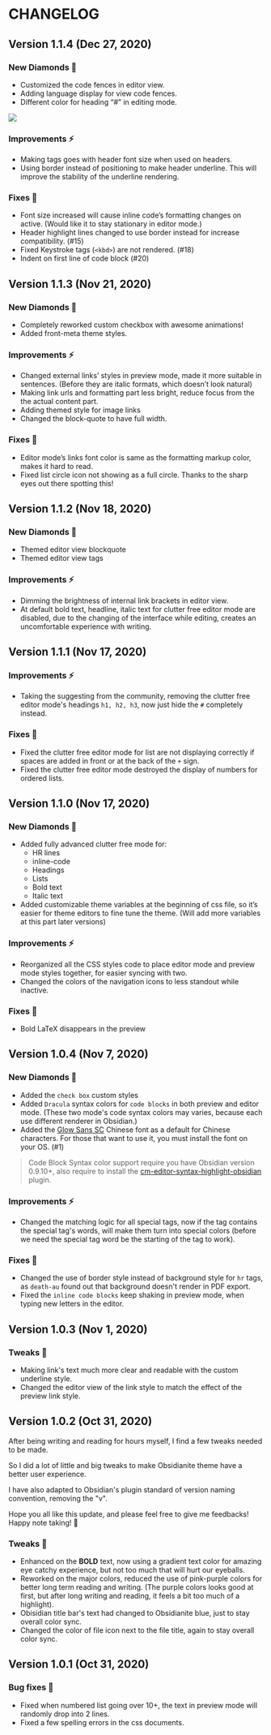 # CHANGELOG

## Version 1.1.4 (Dec 27, 2020)

### New Diamonds 💎

- Customized the code fences in editor view.
- Adding language display for view code fences.
- Different color for heading “#” in editing mode.

<img src="https://raw.githubusercontent.com/TriDiamond/Obsidian-Obsidianite/main/images/demo4.png"/>

### Improvements ⚡️

- Making tags goes with header font size when used on headers.
- Using border instead of positioning to make header underline. This will improve the stability of the underline rendering.

### Fixes 🔧

- Font size increased will cause inline code’s formatting changes on active. (Would like it to stay stationary in editor mode.)
- Header highlight lines changed to use border instead for increase compatibility. (#15)
- Fixed Keystroke tags (`<kbd>`) are not rendered. (#18)
- Indent on first line of code block (#20)

## Version 1.1.3 (Nov 21, 2020)

### New Diamonds 💎

- Completely reworked custom checkbox with awesome animations!
- Added front-meta theme styles.

### Improvements ⚡️

- Changed external links’ styles in preview mode, made it more suitable in sentences. (Before they are italic formats, which doesn’t look natural)
- Making link urls and formatting part less bright, reduce focus from the the actual content part.
- Adding themed style for image links
- Changed the block-quote to have full width.

### Fixes 🔧

- Editor mode’s links font color is same as the formatting markup color, makes it hard to read.
- Fixed list circle icon not showing as a full circle. Thanks to the sharp eyes out there spotting this!

## Version 1.1.2 (Nov 18, 2020)

### New Diamonds 💎

- Themed editor view blockquote
- Themed editor view tags

### Improvements ⚡️

- Dimming the brightness of internal link brackets in editor view.
- At default bold text, headline, italic text for clutter free editor mode are disabled, due to the changing of the interface while editing, creates an uncomfortable experience with writing.

## Version 1.1.1 (Nov 17, 2020)

### Improvements ⚡️

- Taking the suggesting from the community, removing the clutter free editor mode's headings `h1, h2, h3`, now just hide the `#` completely instead.

### Fixes 🔧

- Fixed the clutter free editor mode for list are not displaying correctly if spaces are added in front or at the back of the `+` sign.
- Fixed the clutter free editor mode destroyed the display of numbers for ordered lists.

## Version 1.1.0 (Nov 17, 2020)

### New Diamonds 💎

- Added fully advanced clutter free mode for:
  - HR lines
  - inline-code
  - Headings
  - Lists
  - Bold text
  - Italic text
- Added customizable theme variables at the beginning of css file, so it’s easier for theme editors to fine tune the theme. (Will add more variables at this part later versions)

### Improvements ⚡️

- Reorganized all the CSS styles code to place editor mode and preview mode styles together, for easier syncing with two.
- Changed the colors of the navigation icons to less standout while inactive.

### Fixes 🔧

- Bold LaTeX disappears in the preview

## Version 1.0.4 (Nov 7, 2020)

### New Diamonds 💎

- Added the `check box` custom styles
- Added `Dracula` syntax colors for `code blocks` in both preview and editor mode. (These two mode's code syntax colors may varies, because each use different renderer in Obsidian.)
- Added the [Glow Sans SC](https://github.com/welai/glow-sans) Chinese font as a default for Chinese characters. For those that want to use it, you must install the font on your OS. (#1)

> Code Block Syntax color support require you have Obsidian version 0.9.10+, also require to install the [cm-editor-syntax-highlight-obsidian](https://github.com/deathau/cm-editor-syntax-highlight-obsidian/releases/tag/0.0.1) plugin.

### Improvements ⚡️

- Changed the matching logic for all special tags, now if the tag contains the special tag's words, will make them turn into special colors (before we need the special tag word be the starting of the tag to work).

### Fixes 🔧

- Changed the use of border style instead of background style for `hr` tags, as `death-au` found out that background doesn't render in PDF export.
- Fixed the `inline code blocks` keep shaking in preview mode, when typing new letters in the editor.

## Version 1.0.3 (Nov 1, 2020)

### Tweaks 💎

- Making link's text much more clear and readable with the custom underline style.
- Changed the editor view of the link style to match the effect of the preview link style.

## Version 1.0.2 (Oct 31, 2020)

After being writing and reading for hours myself, I find a few tweaks needed to be made.

So I did a lot of little and big tweaks to make Obsidianite theme have a better user experience.

I have also adapted to Obsidian's plugin standard of version naming convention, removing the "v".

Hope you all like this update, and please feel free to give me feedbacks! Happy note taking! 💎

### Tweaks 💎

- Enhanced on the **BOLD** text, now using a gradient text color for amazing eye catchy experience, but not too much that will hurt our eyeballs.
- Reworked on the major colors, reduced the use of pink-purple colors for better long term reading and writing. (The purple colors looks good at first, but after long writing and reading, it feels a bit too much of a highlight).
- Obisidian title bar's text had changed to Obsidianite blue, just to stay overall color sync.
- Changed the color of file icon next to the file title, again to stay overall color sync.

## Version 1.0.1 (Oct 31, 2020)

### Bug fixes 🐛

- Fixed when numbered list going over 10+, the text in preview mode will randomly drop into 2 lines.
- Fixed a few spelling errors in the css documents.
